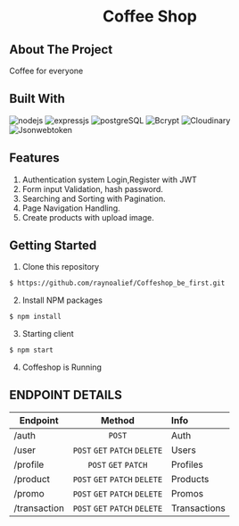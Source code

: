 <p align="center">
  <h1 align='center'>Coffee Shop</h1>
</p>

## About The Project

Coffee for everyone

## Built With

![nodejs](https://img.shields.io/badge/nodejs-18.15-brightgreen)
![expressjs](https://img.shields.io/badge/expressjs-4-lightgrey)
![postgreSQL](https://img.shields.io/badge/postgreSQL-11-blue)
![Bcrypt](https://img.shields.io/badge/bcrypt-5.1-orange)
![Cloudinary](https://img.shields.io/badge/cloudinary-1.35-blue)
![Jsonwebtoken](https://img.shields.io/badge/jwt-9.0.0-cyan)

## Features

1. Authentication system Login,Register with JWT
2. Form input Validation, hash password.
3. Searching and Sorting with Pagination.
4. Page Navigation Handling.
5. Create products with upload image.

## Getting Started

1. Clone this repository

```sh
$ https://github.com/raynoalief/Coffeshop_be_first.git
```

2. Install NPM packages

```sh
$ npm install
```

3. Starting client

```sh
$ npm start
```

4. Coffeshop is Running

## ENDPOINT DETAILS

| Endpoint     |            Method             | Info         |
| ------------ | :---------------------------: | :----------- |
| /auth        |            `POST`             | Auth         |
| /user        | `POST` `GET` `PATCH` `DELETE` | Users        |
| /profile     |     `POST` `GET` `PATCH`      | Profiles     |
| /product     | `POST` `GET` `PATCH` `DELETE` | Products     |
| /promo       | `POST` `GET` `PATCH` `DELETE` | Promos       |
| /transaction | `POST` `GET` `PATCH` `DELETE` | Transactions |
